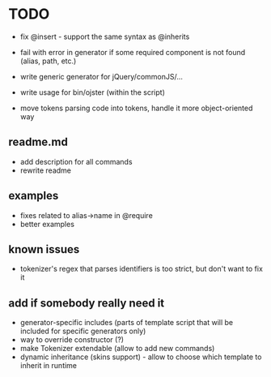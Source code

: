 # TODO

* fix @insert - support the same syntax as @inherits

* fail with error in generator if some required component is not found (alias, path, etc.)

* write generic generator for jQuery/commonJS/...

* write usage for bin/ojster (within the script)

* move tokens parsing code into tokens, handle it more object-oriented way

## readme.md

* add description for all commands
* rewrite readme

## examples

* fixes related to alias->name in @require
* better examples

## known issues

* tokenizer's regex that parses identifiers is too strict, but don't want to fix it

## add if somebody really need it

* generator-specific includes (parts of template script that will be included for specific generators only)
* way to override constructor (?)
* make Tokenizer extendable (allow to add new commands)
* dynamic inheritance (skins support) - allow to choose which template to inherit in runtime
